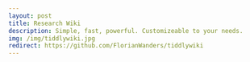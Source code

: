 ```yaml
---
layout: post
title: Research Wiki
description: Simple, fast, powerful. Customizeable to your needs. 
img: /img/tiddlywiki.jpg
redirect: https://github.com/FlorianWanders/tiddlywiki
---
```


